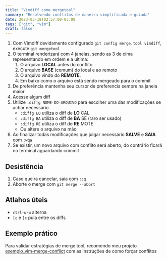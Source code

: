 ```yaml
---
title: "Vimdiff como mergetool"
summary: "Resolvendo conflitos de maneira simplificada e guiada"
date: 2023-03-18T02:57:00-03:00
tags: ["git", "vim"]
draft: false
---
```


1. Com Vimdiff devidamente configurado `git config merge.tool vimdiff`, execute `git mergetool`
2. O terminal renderizará com 4 janelas, sendo as 3 de cima representando em ordem e a ultima:
    1. O arquivo **LOCAL** antes do conflito
    2. O arquivo **BASE** (comum) do local e ao remoto
    3. O arquivo vindo do **REMOTE**.
    4. Em baixo como o arquivo está sendo mergeado para o commit
4. De preferência mantenha seu cursor de preferencia sempre na janela maior
5. Acesse algum diff
6. Utilize `:diffg NOME-DO-ARQUIVO` para escolher uma das modificações se achar necessário
    - `:diffg LO` utiliza o diff de **LO** CAL
    - `:diffg BA` utiliza o diff de **BA** SE (raro ser usado)
    - `:diffg RE` utiliza o diff de **RE** MOTE
    - Ou altere o arquivo na mão
7. Ao finalizar todas modificações que julgar necessário **SALVE** e **SAIA** com `:wqa`
8. Se existir, um novo arquivo com conflito será aberto, do contrário ficará no terminal aguardando commit

## Desistência

1. Caso queira cancelar, saia com `:cq`
2. Aborte o merge com `git merge --abort`

## Atlahos úteis

- `ctrl-w-w` alterna
- `[c` e `]c` pula entre os diffs

## Exemplo prático

Para validar estratégias de merge tool, recomendo meu projeto [exemplo_vim-merge-conflict](https://github.com/nenitf/exemplo_vim-merge-conflict) com as instruções de como forçar conflitos
